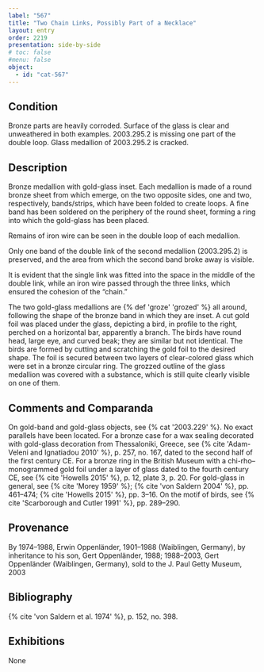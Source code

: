 ```yaml
---
label: "567"
title: "Two Chain Links, Possibly Part of a Necklace"
layout: entry
order: 2219
presentation: side-by-side
# toc: false
#menu: false 
object:
  - id: "cat-567"
---
```


## Condition

Bronze parts are heavily corroded. Surface of the glass is clear and unweathered in both examples. 2003.295.2 is missing one part of the double loop. Glass medallion of 2003.295.2 is cracked.

## Description

Bronze medallion with gold-glass inset. Each medallion is made of a round bronze sheet from which emerge, on the two opposite sides, one and two, respectively, bands/strips, which have been folded to create loops. A fine band has been soldered on the periphery of the round sheet, forming a ring into which the gold-glass has been placed.

Remains of iron wire can be seen in the double loop of each medallion.

Only one band of the double link of the second medallion (2003.295.2) is preserved, and the area from which the second band broke away is visible.

It is evident that the single link was fitted into the space in the middle of the double link, while an iron wire passed through the three links, which ensured the cohesion of the “chain.”

The two gold-glass medallions are {% def 'groze' 'grozed' %} all around, following the shape of the bronze band in which they are inset. A cut gold foil was placed under the glass, depicting a bird, in profile to the right, perched on a horizontal bar, apparently a branch. The birds have round head, large eye, and curved beak; they are similar but not identical. The birds are formed by cutting and scratching the gold foil to the desired shape. The foil is secured between two layers of clear-colored glass which were set in a bronze circular ring. The grozzed outline of the glass medallion was covered with a substance, which is still quite clearly visible on one of them.

## Comments and Comparanda

On gold-band and gold-glass objects, see {% cat '2003.229' %}. No exact parallels have been located. For a bronze case for a wax sealing decorated with gold-glass decoration from Thessaloniki, Greece, see {% cite 'Adam-Veleni and Ignatiadou 2010' %}, p. 257, no. 167, dated to the second half of the first century CE. For a bronze ring in the British Museum with a chi-rho–monogrammed gold foil under a layer of glass dated to the fourth century CE, see {% cite 'Howells 2015' %}, p. 12, plate 3, p. 20. For gold-glass in general, see {% cite 'Morey 1959' %}; {% cite 'von Saldern 2004' %}, pp. 461–474; {% cite 'Howells 2015' %}, pp. 3–16. On the motif of birds, see {% cite 'Scarborough and Cutler 1991' %}, pp. 289–290.

## Provenance

By 1974–1988, Erwin Oppenländer, 1901–1988 (Waiblingen, Germany), by inheritance to his son, Gert Oppenländer, 1988; 1988–2003, Gert Oppenländer (Waiblingen, Germany), sold to the J. Paul Getty Museum, 2003

## Bibliography

{% cite 'von Saldern et al. 1974' %}, p. 152, no. 398.

## Exhibitions

None